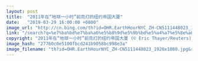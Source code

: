 ```yaml
---
layout: post
title:  "2011年在“地球一小时”前亮灯的纽约帝国大厦"
date:   "2019-03-29 16:00:00 +0800"
image_url: "http://cn.bing.com/th?id=OHR.EarthHourNYC_ZH-CN5111448023_1920x1080.jpg&rf=NorthMale_1920x1080.jpg&pid=hp"
link: "/search?q=%e7%ba%bd%e7%ba%a6%e5%b8%9d%e5%9b%bd%e5%a4%a7%e5%8e%a6&form=hpcapt&mkt=zh-cn"
copyright: "2011年在“地球一小时”前亮灯的纽约帝国大厦 (© Eric Thayer/Reuters)"
image_hash: "27760c0e5100fbcd241b9058bc998e3a"
image_filename: "th?id=OHR.EarthHourNYC_ZH-CN5111448023_1920x1080.jpg&rf=NorthMale_1920x1080.jpg&pid=hp"
---
```


